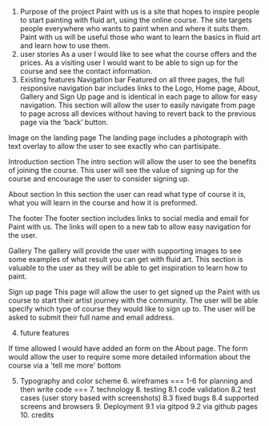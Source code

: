 1. Purpose of the project
   Paint with us is a site that hopes to inspire people to start painting with fluid art, using the online course. The site targets people everywhere who wants to paint when and where it suits them. Paint with us will be useful those who want to learn the basics in fluid art and learn how to use them.
2. user stories
   As a user I would like to see what the course offers and the prices. As a visiting user I would want to be able to sign up for the course and see the contact information.
3. Existing features
   Navigation bar
   Featured on all three pages, the full responsive navigation bar includes links to the Logo, Home page, About, Gallery and Sign Up page and is identical in each page to allow for easy navigation.
   This section will allow the user to easily navigate from page to page across all devices without having to revert back to the previous page via the ‘back’ button.

<!--add picture of nav-bar here -->

Image on the landing page
The landing page includes a photograph with text overlay to allow the user to see exactly who can partisipate.

<!-- add picture of hero image -->

Introduction section
The intro section will allow the user to see the benefits of joining the course. This user will see the value of signing up for the course and encourage the user to consider signing up.

<!-- add picture of intro section -->

About section
In this section the user can read what type of course it is, what you will learn in the course and how it is preformed.

<!-- add picture of about -->

The footer
The footer section includes links to social media and email for Paint with us. The links will open to a new tab to allow easy navigation for the user.

<!-- add picture of footer -->

Gallery
The gallery will provide the user with supporting images to see some examples of what result you can get with fluid art. This section is valuable to the user as they will be able to get inspiration to learn how to paint.

<!-- add picture of gallery -->

Sign up page
This page will allow the user to get signed up the Paint with us course to start their artist journey with the community. The user will be able specify which type of course they would like to sign up to. The user will be asked to submit their full name and email address.

<!-- add picture of sign up -->

4. future features

If time allowed I would have added an form on the About page. The form would allow the user to require some more detailed information about the course via a 'tell me more' bottom

5.  Typography and color scheme 6. wireframes
    === 1-6 for planning and then write code === 7. technology 8. testing
    8.1 code validation
    8.2 test cases (user story based with screenshots)
    8.3 fixed bugs
    8.4 supported screens and browsers 9. Deployment
    9.1 via gitpod
    9.2 via github pages 10. credits
